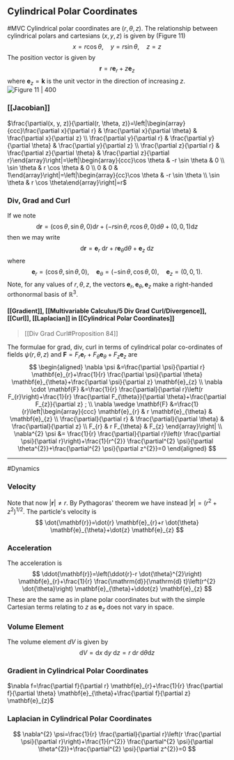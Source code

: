 ## Cylindrical Polar Coordinates
#MVC 
Cylindrical polar coordinates are $(r, \theta, z) .$ The relationship between cylindrical polars and cartesians $(x, y, z)$ is given by (Figure 11$)$
$$
x=r \cos \theta, \quad y=r \sin \theta, \quad z=z
$$
The position vector is given by
$$
\mathbf{r}=r \mathbf{e}_{r}+z \mathbf{e}_{z}
$$
where $\mathbf{e}_{z}=\mathbf{k}$ is the unit vector in the direction of increasing $z$.
![Figure 11 | 400](Dynamics_46.png)

### [[Jacobian]]
$\frac{\partial(x, y, z)}{\partial(r, \theta, z)}=\left|\begin{array}{ccc}\frac{\partial x}{\partial r} & \frac{\partial x}{\partial \theta} & \frac{\partial x}{\partial z} \\ \frac{\partial y}{\partial r} & \frac{\partial y}{\partial \theta} & \frac{\partial y}{\partial z} \\ \frac{\partial z}{\partial r} & \frac{\partial z}{\partial \theta} & \frac{\partial z}{\partial r}\end{array}\right|=\left|\begin{array}{ccc}\cos \theta & -r \sin \theta & 0 \\ \sin \theta & r \cos \theta & 0 \\ 0 & 0 & 1\end{array}\right|=\left|\begin{array}{cc}\cos \theta & -r \sin \theta \\ \sin \theta & r \cos \theta\end{array}\right|=r$
### Div, Grad and Curl
If we note
$$
\mathrm{d} \mathbf{r}=(\cos \theta, \sin \theta, 0) \mathrm{d} r+(-r \sin \theta, r \cos \theta, 0) \mathrm{d} \theta+(0,0,1) \mathrm{d} z
$$
then we may write
$$
\mathrm{d} \mathbf{r}=\mathbf{e}_{r} \mathrm{~d} r+r \mathbf{e}_{\theta} \mathrm{d} \theta+\mathbf{e}_{z} \mathrm{~d} z
$$
where
$$
\mathbf{e}_{r}=(\cos \theta, \sin \theta, 0), \quad \mathbf{e}_{\theta}=(-\sin \theta, \cos \theta, 0), \quad \mathbf{e}_{z}=(0,0,1) .
$$
Note, for any values of $r, \theta, z$, the vectors $\mathbf{e}_{r}, \mathbf{e}_{\theta}, \mathbf{e}_{z}$ make a right-handed orthonormal basis of $\mathbb{R}^{3} .$
#### [[Gradient]], [[Multivariable Calculus/5 Div Grad Curl/Divergence]], [[Curl]], [[Laplacian]] in [[Cylindrical Polar Coordinates]]
>[[Div Grad Curl#Proposition 84]]

The formulae for grad, div, curl in terms of cylindrical polar co-ordinates of fields $\psi(r, \theta, z)$ and $\mathbf{F}=F_{r} \mathbf{e}_{r}+F_{\theta} \mathbf{e}_{\theta}+F_{z} \mathbf{e}_{z}$ are
$$
\begin{aligned}
\nabla \psi &=\frac{\partial \psi}{\partial r} \mathbf{e}_{r}+\frac{1}{r} \frac{\partial \psi}{\partial \theta} \mathbf{e}_{\theta}+\frac{\partial \psi}{\partial z} \mathbf{e}_{z} \\
\nabla \cdot \mathbf{F} &=\frac{1}{r} \frac{\partial}{\partial r}\left(r F_{r}\right)+\frac{1}{r} \frac{\partial F_{\theta}}{\partial \theta}+\frac{\partial F_{z}}{\partial z} ; \\
\nabla \wedge \mathbf{F} &=\frac{1}{r}\left|\begin{array}{ccc}
\mathbf{e}_{r} & r \mathbf{e}_{\theta} & \mathbf{e}_{z} \\
\frac{\partial}{\partial r} & \frac{\partial}{\partial \theta} & \frac{\partial}{\partial z} \\
F_{r} & r F_{\theta} & F_{z}
\end{array}\right| \\
\nabla^{2} \psi &= \frac{1}{r} \frac{\partial}{\partial r}\left(r \frac{\partial \psi}{\partial r}\right)+\frac{1}{r^{2}} \frac{\partial^{2} \psi}{\partial \theta^{2}}+\frac{\partial^{2} \psi}{\partial z^{2}}=0
\end{aligned}
$$

---
#Dynamics 
### Velocity
Note that now $|\mathbf{r}| \neq r$. By Pythagoras' theorem we have instead $|\mathbf{r}|=\left(r^{2}+z^{2}\right)^{1 / 2}$. The particle's velocity is
$$
\dot{\mathbf{r}}=\dot{r} \mathbf{e}_{r}+r \dot{\theta} \mathbf{e}_{\theta}+\dot{z} \mathbf{e}_{z}
$$
### Acceleration
The acceleration is
$$
\ddot{\mathbf{r}}=\left(\ddot{r}-r \dot{\theta}^{2}\right) \mathbf{e}_{r}+\frac{1}{r} \frac{\mathrm{d}}{\mathrm{d} t}\left(r^{2} \dot{\theta}\right) \mathbf{e}_{\theta}+\ddot{z} \mathbf{e}_{z}
$$
These are the same as in plane polar coordinates but with the simple Cartesian terms relating to $z$ as $\mathbf{e}_{z}$ does not vary in space.
### Volume Element
The volume element $d V$ is given by
$$
\mathrm{d} V=\mathrm{d} x \mathrm{~d} y \mathrm{~d} z=r \mathrm{~d} r \mathrm{~d} \theta \mathrm{d} z
$$
### Gradient in Cylindrical Polar Coordinates
$\nabla f=\frac{\partial f}{\partial r} \mathbf{e}_{r}+\frac{1}{r} \frac{\partial f}{\partial \theta} \mathbf{e}_{\theta}+\frac{\partial f}{\partial z} \mathbf{e}_{z}$

### Laplacian in Cylindrical Polar Coordinates
$$
\nabla^{2} \psi=\frac{1}{r} \frac{\partial}{\partial r}\left(r \frac{\partial \psi}{\partial r}\right)+\frac{1}{r^{2}} \frac{\partial^{2} \psi}{\partial \theta^{2}}+\frac{\partial^{2} \psi}{\partial z^{2}}=0
$$
